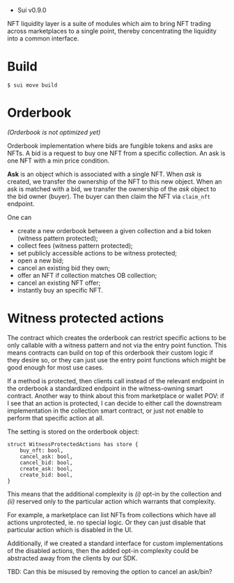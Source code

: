 - Sui v0.9.0

NFT liquidity layer is a suite of modules which aim to bring NFT trading across
marketplaces to a single point, thereby concentrating the liquidity into a
common interface.

# Build

```
$ sui move build
```

# Orderbook

_(Orderbook is not optimized yet)_

Orderbook implementation where bids are fungible tokens and asks are NFTs.
A bid is a request to buy one NFT from a specific collection.
An ask is one NFT with a min price condition.

**Ask** is an object which is associated with a single NFT.
When _ask_ is created, we transfer the ownership of the NFT to this
new object.
When an ask is matched with a bid, we transfer the ownership of the
_ask_ object to the bid owner (buyer).
The buyer can then claim the NFT via `claim_nft` endpoint.

One can

- create a new orderbook between a given collection and a bid token
  (witness pattern protected);
- collect fees (witness pattern protected);
- set publicly accessible actions to be witness protected;
- open a new bid;
- cancel an existing bid they own;
- offer an NFT if collection matches OB collection;
- cancel an existing NFT offer;
- instantly buy an specific NFT.

# Witness protected actions

The contract which creates the orderbook can restrict specific actions
to be only callable with a witness pattern and not via the entry point
function.
This means contracts can build on top of this orderbook their custom
logic if they desire so, or they can just use the entry point functions
which might be good enough for most use cases.

If a method is protected, then clients call instead of the relevant
endpoint in the orderbook a standardized endpoint in the witness-owning
smart contract.
Another way to think about this from marketplace or wallet POV:
if I see that an action is protected, I can decide to either call
the downstream implementation in the collection smart contract, or just
not enable to perform that specific action at all.

The setting is stored on the orderbook object:

```move
struct WitnessProtectedActions has store {
    buy_nft: bool,
    cancel_ask: bool,
    cancel_bid: bool,
    create_ask: bool,
    create_bid: bool,
}
```

This means that the additional complexity is _(i)_ opt-in by the collection and
_(ii)_ reserved only to the particular action which warrants that complexity.

For example, a marketplace can list NFTs from collections which have all actions
unprotected, ie. no special logic. Or they can just disable that particular
action which is disabled in the UI.

Additionally, if we created a standard interface for custom implementations of
the disabled actions, then the added opt-in complexity could be abstracted away
from the clients by our SDK.

TBD: Can this be misused by removing the option to cancel an ask/bin?
